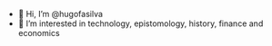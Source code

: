- 👋 Hi, I’m @hugofasilva
- 👀 I’m interested in technology, epistomology, history, finance and economics

<!---
hugofasilva/hugofasilva is a ✨ special ✨ repository because its `README.md` (this file) appears on your GitHub profile.
You can click the Preview link to take a look at your changes.
--->
